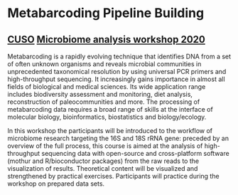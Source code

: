 # Metabarcoding Pipeline Building
## [CUSO](https://www.cuso.ch/) [Microbiome analysis workshop 2020](https://biologie.cuso.ch/index.php?id=1128&L=0&tx_displaycontroller[showUid]=4912)

Metabarcoding is a rapidly evolving technique that identifies DNA from a set of often unknown organisms and reveals microbial communities in unprecedented taxonomical resolution by using universal PCR primers and high-throughput sequencing. It increasingly gains importance in almost all fields of biological and medical sciences. Its wide application range includes biodiversity assessment and monitoring, diet analysis, reconstruction of paleocommunities and more. The processing of metabarcoding data requires a broad range of skills at the interface of molecular biology, bioinformatics, biostatistics and biology/ecology.

In this workshop the participants will be introduced to the workflow of microbiome research targeting the 16S and 18S rRNA gene: preceded by an overview of the full process, this course is aimed at the analysis of high-throughput sequencing data with open-source and cross-platform software (mothur and R/bioconductor packages) from the raw reads to the visualization of results. Theoretical content will be visualized and strengthened by practical exercises. Participants will practice during the workshop on prepared data sets.
